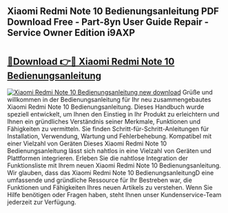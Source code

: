 ## Xiaomi Redmi Note 10 Bedienungsanleitung PDF Download Free - Part-8yn User Guide Repair - Service Owner Edition i9AXP

# <h2><a href="http://df44lh.blite.top/?on=Xiaomi+Redmi+Note+10+Bedienungsanleitung">🔗Download 👉🔴 Xiaomi Redmi Note 10 Bedienungsanleitung</a></h2>

[![Xiaomi Redmi Note 10 Bedienungsanleitung new download](https://i.imgur.com/lujVjoI.png)](http://df44lh.blite.top/?on=Xiaomi+Redmi+Note+10+Bedienungsanleitung)
Grüße und willkommen in der Bedienungsanleitung für Ihr neu zusammengebautes Xiaomi Redmi Note 10 Bedienungsanleitung. Dieses Handbuch wurde speziell entwickelt, um Ihnen den Einstieg in Ihr Produkt zu erleichtern und Ihnen ein gründliches Verständnis seiner Merkmale, Funktionen und Fähigkeiten zu vermitteln. Sie finden Schritt-für-Schritt-Anleitungen für Installation, Verwendung, Wartung und Fehlerbehebung. Kompatibel mit einer Vielzahl von Geräten Dieses Xiaomi Redmi Note 10 Bedienungsanleitung lässt sich nahtlos in eine Vielzahl von Geräten und Plattformen integrieren. Erleben Sie die nahtlose Integration der Funktionsliste mit Ihrem neuen Xiaomi Redmi Note 10 Bedienungsanleitung. Wir glauben, dass das Xiaomi Redmi Note 10 BedienungsanleitungD eine umfassende und gründliche Ressource für Ihr Bestreben war, die Funktionen und Fähigkeiten Ihres neuen Artikels zu verstehen. Wenn Sie Hilfe benötigen oder Fragen haben, steht Ihnen unser Kundenservice-Team jederzeit zur Verfügung.
